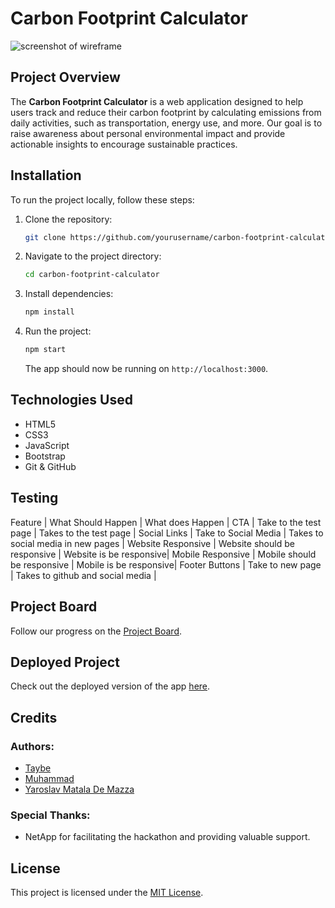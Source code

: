 # Carbon Footprint Calculator
![screenshot of wireframe](https://github.com/jemdiam/my-carbon-impact/blob/9b1d91c372493f6118cf0f46e7a14f134abbf1c8/images/amiresponsive.png?raw=true)
## Project Overview
The **Carbon Footprint Calculator** is a web application designed to help users track and reduce their carbon footprint by calculating emissions from daily activities, such as transportation, energy use, and more. Our goal is to raise awareness about personal environmental impact and provide actionable insights to encourage sustainable practices.

## Installation
To run the project locally, follow these steps:

1. Clone the repository:
   ```bash
   git clone https://github.com/yourusername/carbon-footprint-calculator.git
   ```
2. Navigate to the project directory:
   ```bash
   cd carbon-footprint-calculator
   ```
3. Install dependencies:
   ```bash
   npm install
   ```
4. Run the project:
   ```bash
   npm start
   ```
   The app should now be running on `http://localhost:3000`.

## Technologies Used
- HTML5
- CSS3
- JavaScript
- Bootstrap
- Git & GitHub


## Testing
Feature | What Should Happen | What does Happen |
CTA | Take to the test page | Takes to the test page |
Social Links | Take to Social Media | Takes to social media in new pages |
Website Responsive  | Website should be responsive | Website is be responsive|
Mobile Responsive  | Mobile should be responsive | Mobile is be responsive|
Footer Buttons | Take to new page | Takes to github and social media |


## Project Board
Follow our progress on the [Project Board](https://github.com/users/jemdiam/projects/3/views/1?visibleFields=%5B%22Title%22%2C%22Assignees%22%2C%22Status%22%2C142281905%2C142281907%2C142281906%2C%22Labels%22%5D).

## Deployed Project
Check out the deployed version of the app [here](https://jemdiam.github.io/my-carbon-impact/).

## Credits
### Authors:
- [Taybe](https://github.com/Taybe2)
- [Muhammad](https://github.com/mhmdbaashn)
- [Yaroslav Matala De Mazza](https://github.com/jemdiam)

### Special Thanks:
- NetApp for facilitating the hackathon and providing valuable support.

## License
This project is licensed under the [MIT License](LICENSE).
